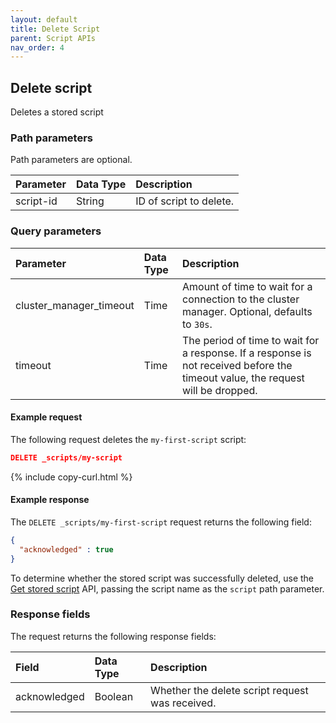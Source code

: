 ```yaml
---
layout: default
title: Delete Script
parent: Script APIs
nav_order: 4
---
```


## Delete script

Deletes a stored script

### Path parameters

Path parameters are optional. 

| Parameter | Data Type | Description | 
:--- | :--- | :---
| script-id | String | ID of script to delete. |

### Query parameters

| Parameter | Data Type | Description | 
:--- | :--- | :---
| cluster_manager_timeout | Time | Amount of time to wait for a connection to the cluster manager. Optional, defaults to `30s`. |
| timeout | Time | The period of time to wait for a response. If a response is not received before the timeout value, the request will be dropped.

#### Example request

The following request deletes the `my-first-script` script:

````json
DELETE _scripts/my-script
````
{% include copy-curl.html %}

#### Example response

The `DELETE _scripts/my-first-script` request returns the following field:

````json
{
  "acknowledged" : true
}
````

To determine whether the stored script was successfully deleted, use the [Get stored script]({{site.url}}{{site.baseurl}}/api-reference/script-apis/get-stored-script/) API, passing the script name as the `script` path parameter.

### Response fields

The <HTTP METHOD> <endpoint> request returns the following response fields:

| Field | Data Type | Description | 
:--- | :--- | :---
| acknowledged | Boolean | Whether the delete script request was received. |